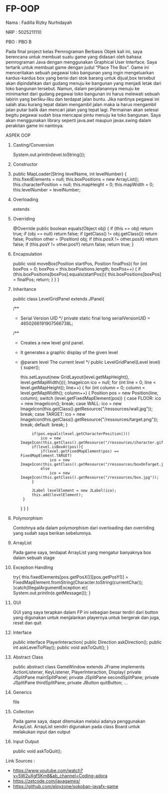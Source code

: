 # FP-OOP

Nama  : Fadilla Rizky Nurhidayah

NRP   : 5025211110

PBO   : PBO B

Pada final project kelas Pemrograman Berbasis Objek kali ini, saya berencana untuk membuat suatu game yang didasari oleh bahasa pemrograman Java dengan menggunakan Graphical User Interface. Saya tertarik untuk membuat game dengan judul “Place The Box”. Game ini menceritakan sebuah pegawai toko bangunan yang ingin mengeluarkan kardus-kardus box yang berisi dari stok barang untuk dijual,box tersebut akan dipindahkan dari gudang menuju ke bangunan yang menjadi letak dari toko bangunan tersebut. Namun, dalam perjalanannya menuju ke minimarket dari gudang pegawai toko bangunan ini harus melewati sebuah labirin yang berliku-liku dan terdapat jalan buntu. Jika nantinya pegawai ini salah atau kurang tepat dalam mengambil jalan maka ia harus mengambil jalan putar balik dan mencari jalan yang tepat lagi. Permainan akan selesai begitu pegawai sudah bisa mencapai pintu menuju ke toko bangunan. Saya akan menggunakan library seperti java.awt maupun javax.swing dalam perakitan game ini nantinya.

ASPEK OOP
1. Casting/Conversion 
   
   System.out.println(level.toString());
   
2. Constructor 
3. 
   public MapLoader(String levelName, int levelNumber) {
		this.fixedElements = null;
		this.boxPositions = new ArrayList<Position>();
		this.characterPosition = null;
		this.mapHeight = 0;
		this.mapWidth = 0;
		this.levelNumber = levelNumber;
	
3. Overloading
	
   extends
	
4. Overriding
	
   @Override
	public boolean equals(Object obj) {
		if (this == obj)
			return true;
		if (obj == null)
			return false;
		if (getClass() != obj.getClass())
			return false;
		Position other = (Position) obj;
		if (this.posX != other.posX)
			return false;
		if (this.posY != other.posY)
			return false;
		return true;
	}
	
5. Encapsulation
	
   public void moveBox(Position startPos, Position finalPos){
		for (int boxPos = 0; boxPos < this.boxPositions.length; boxPos++) {
			if (this.boxPositions[boxPos].equals(startPos)){
				this.boxPositions[boxPos] = finalPos;
				return;
			}
		}
	}
								       
6. Inheritance 
								       
   public class LevelGridPanel extends JPanel{

	/**
	 * Serial Version UID
	 */
	private static final long serialVersionUID = 4650266191907566738L;
	
	/**
	 * Creates a new level grid panel.
	 * It generates a graphic display of the given level
	 * @param level The current level
	 */
	public LevelGridPanel(Level level) {
		super();
		
		this.setLayout(new GridLayout(level.getMapHeight(), level.getMapWidth()));
		ImageIcon ico = null;
		for (int line = 0; line < level.getMapHeight(); line++) {
			for (int column = 0; column < level.getMapWidth(); column++) {
				Position pos = new Position(line, column);
				switch (level.getFixedMapElement(pos)) {
					case FLOOR:
						ico = new ImageIcon();
						break;
					case WALL:
						ico = new ImageIcon(this.getClass().getResource("/ressources/wall.jpg"));
						break;
					case TARGET:
							ico = new ImageIcon(this.getClass().getResource("/ressources/target.png"));
						break;
					default:
						break;
				}
				
				if(pos.equals(level.getCharacterPosition()))
					ico = new ImageIcon(this.getClass().getResource("/ressources/character.gif"));
				if(level.isBoxAt(pos)){
					if(level.getFixedMapElement(pos) == FixedMapElement.TARGET)
						ico = new ImageIcon(this.getClass().getResource("/ressources/boxOnTarget.jpg"));
					else
						ico = new ImageIcon(this.getClass().getResource("/ressources/box.jpg"));
				}
				
				JLabel levelElement = new JLabel(ico);
				this.add(levelElement);
			}
		}
	}
}
									  
7. Polymorphism
									  
   Contohnya ada dalam polymorphism dari overloading dan overriding yang sudah saya berikan sebelumnya.
									  
8. ArrayList
									  
   Pada game saya, terdapat ArrayList yang mengatur banyaknya box dalam sebuah stage
									  
9. Exception Handling
									  
   try{
								this.fixedElements[pos.getPosX()][pos.getPosY()] = FixedMapElement.fromString(Character.toString(currentChar));
							}catch(IllegalArgumentException e){
								System.out.println(e.getMessage());
							}
									  
10. GUI
									  
    GUI yang saya terapkan dalam FP ini sebagian besar terdiri dari button yang digunakan untuk menjalankan playernya untuk bergerak dan juga, reset dan quit
									  
11. Interface
									  
    public interface PlayerInteraction{
	      public Direction askDirection();
	      public int askLevelToPlay();
	      public void askToQuit();
	  }
									  
12. Abstract Class
									  
    public abstract class GameWindow extends JFrame implements ActionListener, KeyListener, PlayerInteraction, Display{
        private JSplitPane mainSplitPanel;
        private JSplitPane secondSplitPane;
        private JSplitPane thirdSplitPane;
        private JButton quitButton;
        ...
									  
13. Generics
									  
    file
									  
14. Collection
									  
    Pada game saya, dapat ditemukan melalui adanya penggunakan ArrayList. ArrayList sendiri digunakan pada class Board untuk melakukan input dan output
									  
15. Input Output
									  
    public void askToQuit();
									  
Link Sources : 
- https://www.youtube.com/watch?v=5W2uXgf5Km8&ab_channel=Coding-adora
- https://zetcode.com/javagames/
- https://github.com/eloyzone/sokoban-javafx-game
